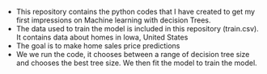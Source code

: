 - This repository contains the python codes that I have created to get my first impressions on Machine learning with decision Trees.
- The data used to train the model is included in this repository (train.csv). It contains data about homes in Iowa, United States
- The goal is to make home sales price predictions
- We we run the code, it chooses between a range of decision tree size and chooses the best tree size. We then fit the model to train the model.
